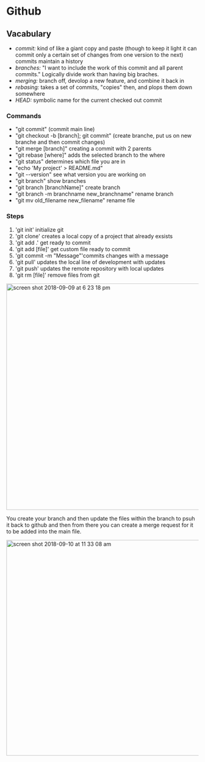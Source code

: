 # Github
## Vacabulary
- *commit:* kind of like a giant copy and paste (though to keep it light it can commit only a certain set of changes from one version to the next) commits maintain a history
- *branches:* "I want to include the work of this commit and all parent commits." Logically divide work than having big braches.
- *merging:* branch off, devolop a new feature, and combine it back in
- *rebasing:* takes a set of commits, "copies" then, and plops them down somewhere
- *HEAD:* symbolic name for the current checked out commit

### Commands 
- "git commit" (commit main line)
- "git checkout -b [branch]; git commit" (create branche, put us on new branche and then commit changes)
- "git merge [branch]" creating a commit with 2 parents
- "git rebase [where]" adds the selected branch to the where
- "git status" determines which file you are in
- "echo 'My project' > README.md" 
- "git --version" see what version you are working on
- "git branch" show branches
- "git branch [branchName]"  create branch
- "git branch -m branchname new_branchname" rename branch
- "git mv old_filename new_filename" rename file

### Steps
1. 'git init' initialize git
2. 'git clone' creates a local copy of a project that already exsists
3. 'git add .' get ready to commit
4. 'git add [file]' get custom file ready to commit
5. 'git commit -m "Message"'commits changes with a message
6. 'git pull' updates the local line of development with updates
7. 'git push' updates the remote repository with local updates
6. 'git rm [file]' remove files from git

<img width="594" alt="screen shot 2018-09-09 at 6 23 18 pm" src="https://user-images.githubusercontent.com/42748054/45269503-7acccb00-b45d-11e8-8577-25336980b3e5.png">

You create your branch and then update the files within the branch to psuh it back to github and then from there you can create a merge request for it to be added into the main file.

<img width="566" alt="screen shot 2018-09-10 at 11 33 08 am" src="https://user-images.githubusercontent.com/42748054/45307599-6506e680-b4ed-11e8-935e-ce2706a494e8.png">
